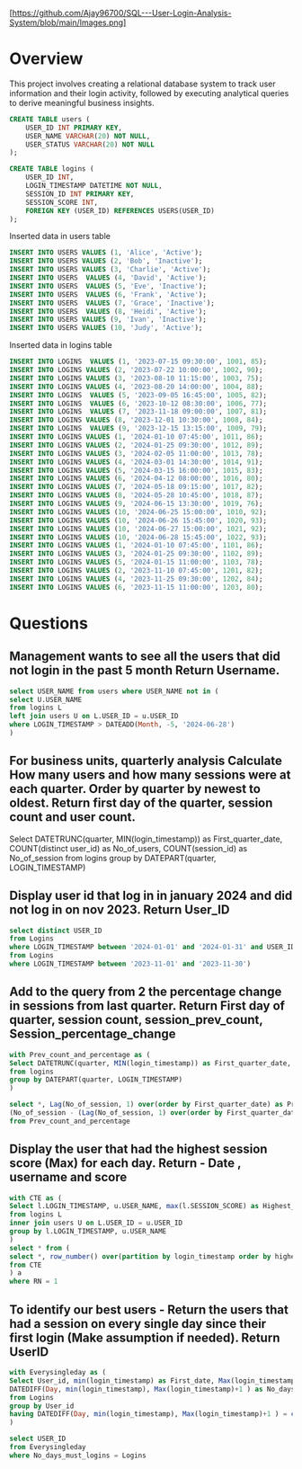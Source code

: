 [https://github.com/Ajay96700/SQL---User-Login-Analysis-System/blob/main/Images.png]

# Overview
This project involves creating a relational database system to track user information and their login activity, followed by executing analytical queries to derive meaningful business insights.

```SQL
CREATE TABLE users (
    USER_ID INT PRIMARY KEY,
    USER_NAME VARCHAR(20) NOT NULL,
    USER_STATUS VARCHAR(20) NOT NULL
);
```

```SQL
CREATE TABLE logins (
    USER_ID INT,
    LOGIN_TIMESTAMP DATETIME NOT NULL,
    SESSION_ID INT PRIMARY KEY,
    SESSION_SCORE INT,
    FOREIGN KEY (USER_ID) REFERENCES USERS(USER_ID)
);
```

Inserted data in users table
```SQL
INSERT INTO USERS VALUES (1, 'Alice', 'Active');
INSERT INTO USERS VALUES (2, 'Bob', 'Inactive');
INSERT INTO USERS VALUES (3, 'Charlie', 'Active');
INSERT INTO USERS  VALUES (4, 'David', 'Active');
INSERT INTO USERS  VALUES (5, 'Eve', 'Inactive');
INSERT INTO USERS  VALUES (6, 'Frank', 'Active');
INSERT INTO USERS  VALUES (7, 'Grace', 'Inactive');
INSERT INTO USERS  VALUES (8, 'Heidi', 'Active');
INSERT INTO USERS VALUES (9, 'Ivan', 'Inactive');
INSERT INTO USERS VALUES (10, 'Judy', 'Active');
```

Inserted data in logins table
```SQL
INSERT INTO LOGINS  VALUES (1, '2023-07-15 09:30:00', 1001, 85);
INSERT INTO LOGINS VALUES (2, '2023-07-22 10:00:00', 1002, 90);
INSERT INTO LOGINS VALUES (3, '2023-08-10 11:15:00', 1003, 75);
INSERT INTO LOGINS VALUES (4, '2023-08-20 14:00:00', 1004, 88);
INSERT INTO LOGINS  VALUES (5, '2023-09-05 16:45:00', 1005, 82);
INSERT INTO LOGINS  VALUES (6, '2023-10-12 08:30:00', 1006, 77);
INSERT INTO LOGINS  VALUES (7, '2023-11-18 09:00:00', 1007, 81);
INSERT INTO LOGINS VALUES (8, '2023-12-01 10:30:00', 1008, 84);
INSERT INTO LOGINS  VALUES (9, '2023-12-15 13:15:00', 1009, 79);
INSERT INTO LOGINS VALUES (1, '2024-01-10 07:45:00', 1011, 86);
INSERT INTO LOGINS VALUES (2, '2024-01-25 09:30:00', 1012, 89);
INSERT INTO LOGINS VALUES (3, '2024-02-05 11:00:00', 1013, 78);
INSERT INTO LOGINS VALUES (4, '2024-03-01 14:30:00', 1014, 91);
INSERT INTO LOGINS VALUES (5, '2024-03-15 16:00:00', 1015, 83);
INSERT INTO LOGINS VALUES (6, '2024-04-12 08:00:00', 1016, 80);
INSERT INTO LOGINS VALUES (7, '2024-05-18 09:15:00', 1017, 82);
INSERT INTO LOGINS VALUES (8, '2024-05-28 10:45:00', 1018, 87);
INSERT INTO LOGINS VALUES (9, '2024-06-15 13:30:00', 1019, 76);
INSERT INTO LOGINS VALUES (10, '2024-06-25 15:00:00', 1010, 92);
INSERT INTO LOGINS VALUES (10, '2024-06-26 15:45:00', 1020, 93);
INSERT INTO LOGINS VALUES (10, '2024-06-27 15:00:00', 1021, 92);
INSERT INTO LOGINS VALUES (10, '2024-06-28 15:45:00', 1022, 93);
INSERT INTO LOGINS VALUES (1, '2024-01-10 07:45:00', 1101, 86);
INSERT INTO LOGINS VALUES (3, '2024-01-25 09:30:00', 1102, 89);
INSERT INTO LOGINS VALUES (5, '2024-01-15 11:00:00', 1103, 78);
INSERT INTO LOGINS VALUES (2, '2023-11-10 07:45:00', 1201, 82);
INSERT INTO LOGINS VALUES (4, '2023-11-25 09:30:00', 1202, 84);
INSERT INTO LOGINS VALUES (6, '2023-11-15 11:00:00', 1203, 80);
```


# Questions

## Management wants to see all the users that did not login in the past 5 month Return Username.

```SQL
select USER_NAME from users where USER_NAME not in (
select U.USER_NAME
from logins L
left join users U on L.USER_ID = u.USER_ID
where LOGIN_TIMESTAMP > DATEADD(Month, -5, '2024-06-28')
)
```

## For business units, quarterly analysis Calculate How many users and how many sessions were at each quarter. Order by quarter by newest to oldest. Return first day of the quarter, session count and user count.

Select DATETRUNC(quarter, MIN(login_timestamp)) as First_quarter_date, COUNT(distinct user_id) as No_of_users, COUNT(session_id) as No_of_session
from logins
group by DATEPART(quarter, LOGIN_TIMESTAMP)


## Display user id that log in in january 2024 and did not log in on nov 2023. Return User_ID

```SQL
select distinct USER_ID
from Logins
where LOGIN_TIMESTAMP between '2024-01-01' and '2024-01-31' and USER_ID not in (select USER_ID
from Logins
where LOGIN_TIMESTAMP between '2023-11-01' and '2023-11-30')
```

## Add to the query from 2 the percentage change in sessions from last quarter. Return First day of quarter, session count, session_prev_count, Session_percentage_change

```SQL
with Prev_count_and_percentage as (
Select DATETRUNC(quarter, MIN(login_timestamp)) as First_quarter_date, COUNT(distinct user_id) as No_of_users, COUNT(session_id) as No_of_session
from logins
group by DATEPART(quarter, LOGIN_TIMESTAMP)
)

select *, Lag(No_of_session, 1) over(order by First_quarter_date) as Pre_session_count,
(No_of_session - (Lag(No_of_session, 1) over(order by First_quarter_date))) * 100.0 / (Lag(No_of_session, 1) over(order by First_quarter_date)) as Session_percentage_change
from Prev_count_and_percentage
```

## Display the user that had the highest session score (Max) for each day. Return - Date , username and score

```SQL
with CTE as (
Select l.LOGIN_TIMESTAMP, u.USER_NAME, max(l.SESSION_SCORE) as Highest_score 
from logins L
inner join users U on L.USER_ID = u.USER_ID
group by l.LOGIN_TIMESTAMP, u.USER_NAME
)
select * from (
select *, row_number() over(partition by login_timestamp order by highest_score desc) as RN
from CTE 
) a
where RN = 1
```

## To identify our best users - Return the users that had a session on every single day since their first login (Make assumption if needed). Return UserID

```SQL
with Everysingleday as (
Select User_id, min(login_timestamp) as First_date, Max(login_timestamp) as last_date,
DATEDIFF(Day, min(login_timestamp), Max(login_timestamp)+1 ) as No_days_must_logins, count(distinct Login_timestamp) as Logins
from Logins
group by User_id
having DATEDIFF(Day, min(login_timestamp), Max(login_timestamp)+1 ) = count(distinct Login_timestamp)
)

select USER_ID
from Everysingleday
where No_days_must_logins = Logins
```
